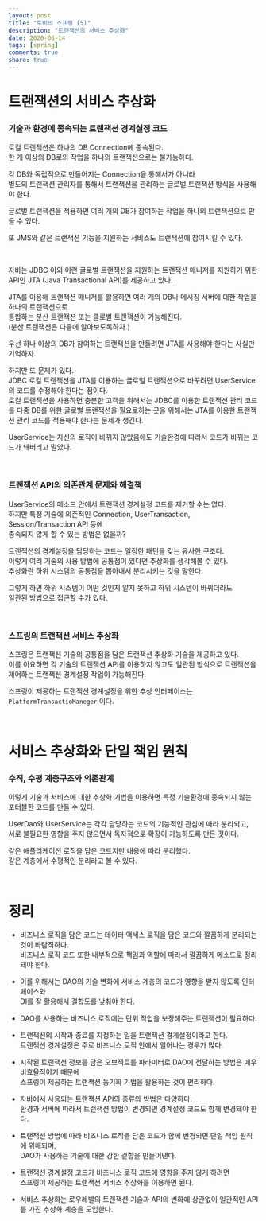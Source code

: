 ```yaml
---
layout: post
title: "토비의 스프링 (5)"  
description: "트랜잭션의 서비스 추상화" 
date: 2020-06-14
tags: [spring]
comments: true
share: true
---
```



# 트랜잭션의 서비스 추상화    

### 기술과 환경에 종속되는 트랜잭션 경계설정 코드   

로컬 트랜잭션은 하나의 DB Connection에 종속된다.   
한 개 이상의 DB로의 작업을 하나의 트랜잭션으로는 불가능하다.   

각 DB와 독립적으로 만들어지는 Connection을 통해서가 아니라   
별도의 트랜잭션 관리자를 통해서 트랜잭션을 관리하는 글로벌 트랜잭션 방식을 사용해야 한다.   

글로벌 트랜잭션을 적용하면 여러 개의 DB가 참여하는 작업을 하나의 트랜잭션으로 만들 수 있다.   

또 JMS와 같은 트랜잭션 기능을 지원하는 서비스도 트랜잭션에 참여시킬 수 있다.       


<br/>    

자바는 JDBC 이외 이런 글로벌 트랜잭션을 지원하는 
트랜잭션 매니저를 지원하기 위한 API인 JTA (Java Transactional API)를 제공하고 있다.   

JTA를 이용해 트랜잭션 매니저를 활용하면 여러 개의 DB나 메시징 서버에 대한 작업을 하나의 트랜잭션으로  
통합하는 분산 트랜잭션 또는 클로벌 트랜잭션이 가능해진다.      
(분산 트랜잭션은 다음에 알아보도록하자.)            

우선 하나 이상의 DB가 참여하는 트랜잭션을 만들려면 JTA를 사용해야 한다는 사실만 기억하자.    




하지만 또 문제가 있다.   
JDBC 로컬 트랜잭션을 JTA를 이용하는 글로벌 트랜잭션으로 바꾸려면 UserService의 코드를 수정해야 한다는 점이다.   
로컬 트랜잭션을 사용하면 충분한 고객을 위해서는 JDBC를 이용한 트랜잭션 관리 코드를 
다중 DB를 위한 글로벌 트랜잭션을 필요로하는 곳을 위해서는 JTA를 이용한 트랜잭션 관리 코드를 적용해야 한다는 문제가 생긴다.   

UserService는 자신의 로직이 바뀌지 않았음에도 기술환경에 따라서 코드가 바뀌는 코드가 돼버리고 말았다.     


<br/>     


### 트랜잭션 API의 의존관계 문제와 해결책    

UserService의 메소드 안에서 트랜잭션 경계설정 코드를 제거할 수는 없다.   
하지만 특정 기술에 의존적인 Connection, UserTransaction, Session/Transaction API 등에   
종속되지 않게 할 수 있는 방법은 없을까?   

트랜잭션의 경계설정을 담당하는 코드는 일정한 패턴을 갖는 유사한 구조다.   
이렇게 여러 기술의 사용 방법에 공통점이 있다면 추상화를 생각해볼 수 있다.   
추상화란 하위 시스템의 공통점을 뽑아내서 분리시키는 것을 말한다.    

그렇게 하면 하위 시스템이 어떤 것인지 알지 못하고 하위 시스템이 바뀌더라도   
일관된 방법으로 접근할 수가 있다.   



<br/>     


### 스프링의 트랜잭션 서비스 추상화       

스프링은 트랜잭션 기술의 공통점을 담은 트랜잭션 추상화 기술을 제공하고 있다.   
이를 이요하면 각 기술의 트랜잭션 API를 이용하지 않고도 일관된 방식으로 트랜잭션을 제어하는 트랜잭션 경계설정 작업이 가능해진다.   

스프링이 제공하는 트랜잭션 경계설정을 위한 추상 인터페이스는 `PlatformTransactioManeger` 이다.   


<br/>    

# 서비스 추상화와 단일 책임 원칙   
 
### 수직, 수평 계층구조와 의존관계   

이렇게 기술과 서비스에 대한 추상화 기법을 이용하면 특정 기술환경에 종속되지 않는 포터블한 코드를 만들 수 있다.   

UserDao와 UserService는 각각 담당하는 코드의 기능적인 관심에 따라 분리되고,   
서로 불필요한 영향을 주지 않으면서 독자적으로 확장이 가능하도록 만든 것이다.   

같은 애플리케이션 로직을 담은 코드지만 내용에 따라 분리했다.   
같은 계층에서 수평적인 분리라고 볼 수 있다.      

<br/>     

# 정리      

- 비즈니스 로직을 담은 코드는 데이터 액세스 로직을 담은 코드와 깔끔하게 분리되는 것이 바람직하다.   
비즈니스 로직 코드 또한 내부적으로 책임과 역할에 따라서 깔끔하게 메소드로 정리돼야 한다.  


- 이를 위해서는 DAO의 기술 변화에 서비스 계층의 코드가 영향을 받지 않도록 인터페이스와   
DI를 잘 활용해서 결합도를 낮춰야 한다.   


- DAO를 사용하는 비즈니스 로직에는 단위 작업을 보장해주는 트랜잭션이 필요하다.   


- 트랜잭션의 시작과 종료를 지정하는 일을 트랜잭션 경계설정이라고 한다.   
트랜잭션 경계설정은 주로 비즈니스 로직 안에서 일어나는 경우가 많다.    


- 시작된 트랜잭션 정보를 담은 오브젝트를 파라미터로 DAO에 전달하는 방법은 매우 비효율적이기 때문에     
스프링이 제공하는 트랜잭션 동기화 기법을 활용하는 것이 편리하다.    


- 자바에서 사용되는 트랜잭션 API의 종류와 방법은 다양하다.   
환경과 서버에 따라서 트랜잭션 방법이 변경되면 경계설정 코드도 함께 변경돼야 한다.   


- 트랜잭션 방법에 따라 비즈니스 로직을 담은 코드가 함께 변경되면 단일 책임 원칙에 위배되며,   
DAO가 사용하는 기술에 대한 강한 결합을 만들어낸다.   


- 트랜잭션 경계설정 코드가 비즈니스 로직 코드에 영향을 주지 않게 하려면   
스프링이 제공하는 트랜잭션 서비스 추상화를 이용하면 된다.     

    
- 서비스 추상화는 로우레벨의 트랜잭션 기술과 API의 변화에 상관없이 일관적인 API를 가진 추상화 계층을 도입한다.   



<br/>    


